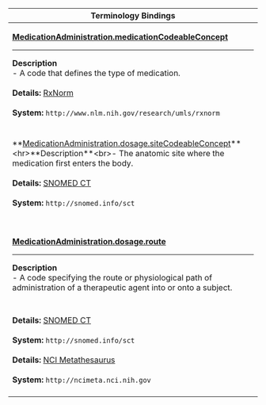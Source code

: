 |Terminology Bindings|
|---|
|<p>**[MedicationAdministration.medicationCodeableConcept](http://hl7.org/fhir/DSTU2/medicationadministration-definitions.html#MedicationAdministration.medicationCodeableConcept)**<hr>**Description**<br>- A code that defines the type of medication.<br><br>**Details:** [RxNorm](http://hl7.org/fhir/dstu2/rxnorm.html)<br><br>**System:** `http://www.nlm.nih.gov/research/umls/rxnorm`<br><br>|
|<p>**[MedicationAdministration.dosage.siteCodeableConcept](http://hl7.org/fhir/DSTU2/medicationorder-definitions.html#MedicationOrder.dosageInstruction.site_x_)**<hr>**Description**<br>- The anatomic site where the medication first enters the body.<br><br>**Details:** [SNOMED CT](http://hl7.org/fhir/dstu2/snomedct.html)<br><br>**System:** `http://snomed.info/sct`<br><br>|
|<p>**[MedicationAdministration.dosage.route](http://hl7.org/fhir/DSTU2/medicationadministration-definitions.html#MedicationAdministration.dosage.route)**<hr>**Description**<br>- A code specifying the route or physiological path of administration of a therapeutic agent into or onto a subject.
<br><br>**Details:** [SNOMED CT](http://hl7.org/fhir/dstu2/snomedct.html)<br><br>**System:** `http://snomed.info/sct`<br><br>**Details:** [NCI Metathesaurus](http://hl7.org/fhir/dstu2/ncimeta.html)<br><br>**System:** `http://ncimeta.nci.nih.gov`<br><br>|
